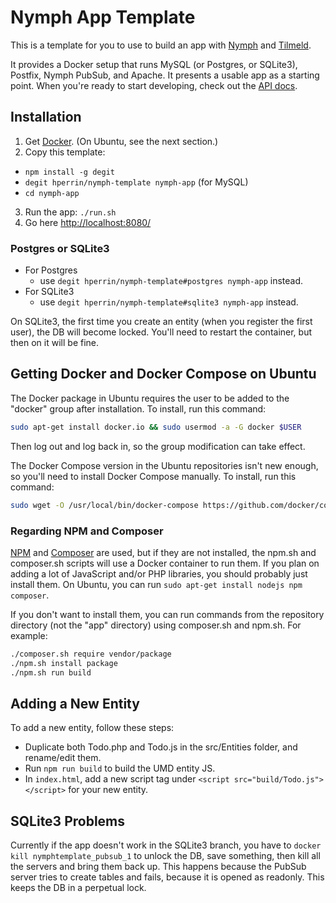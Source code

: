 # Nymph App Template

This is a template for you to use to build an app with [Nymph](http://nymph.io/) and [Tilmeld](http://tilmeld.org/).

It provides a Docker setup that runs MySQL (or Postgres, or SQLite3), Postfix, Nymph PubSub, and Apache. It presents a usable app as a starting point. When you're ready to start developing, check out the [API docs](https://github.com/sciactive/nymph/wiki/API-Docs).

## Installation

1. Get [Docker](https://www.docker.com/community-edition). (On Ubuntu, see the next section.)
2. Copy this template:
  * `npm install -g degit`
  * `degit hperrin/nymph-template nymph-app` (for MySQL)
  * `cd nymph-app`
3. Run the app: `./run.sh`
4. Go here [http://localhost:8080/](http://localhost:8080/)

### Postgres or SQLite3

* For Postgres
  * use `degit hperrin/nymph-template#postgres nymph-app` instead.
* For SQLite3
  * use `degit hperrin/nymph-template#sqlite3 nymph-app` instead.

On SQLite3, the first time you create an entity (when you register the first user), the DB will become locked. You'll need to restart the container, but then on it will be fine.

## Getting Docker and Docker Compose on Ubuntu

The Docker package in Ubuntu requires the user to be added to the "docker" group after installation. To install, run this command:

```sh
sudo apt-get install docker.io && sudo usermod -a -G docker $USER
```

Then log out and log back in, so the group modification can take effect.

The Docker Compose version in the Ubuntu repositories isn't new enough, so you'll need to install Docker Compose manually. To install, run this command:

```sh
sudo wget -O /usr/local/bin/docker-compose https://github.com/docker/compose/releases/download/1.21.0/docker-compose-`uname -s`-`uname -m` && sudo chmod +x /usr/local/bin/docker-compose
```

### Regarding NPM and Composer

[NPM](https://nodejs.org/en/download/current/) and [Composer](https://getcomposer.org/download/) are used, but if they are not installed, the npm.sh and composer.sh scripts will use a Docker container to run them. If you plan on adding a lot of JavaScript and/or PHP libraries, you should probably just install them. On Ubuntu, you can run `sudo apt-get install nodejs npm composer`.

If you don't want to install them, you can run commands from the repository directory (not the "app" directory) using composer.sh and npm.sh. For example:

```sh
./composer.sh require vendor/package
./npm.sh install package
./npm.sh run build
```

## Adding a New Entity

To add a new entity, follow these steps:

* Duplicate both Todo.php and Todo.js in the src/Entities folder, and rename/edit them.
* Run `npm run build` to build the UMD entity JS.
* In `index.html`, add a new script tag under `<script src="build/Todo.js"></script>` for your new entity.

## SQLite3 Problems

Currently if the app doesn't work in the SQLite3 branch, you have to `docker kill nymphtemplate_pubsub_1` to unlock the DB, save something, then kill all the servers and bring them back up. This happens because the PubSub server tries to create tables and fails, because it is opened as readonly. This keeps the DB in a perpetual lock.
